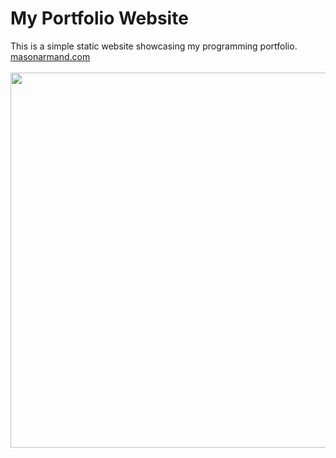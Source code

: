 # My Portfolio Website
This is a simple static website showcasing my programming portfolio.
<br>
<a href='https://masonarmand.com'>masonarmand.com</a>
<br><br>
<img src="https://raw.githubusercontent.com/masonarmand/masonarmandwebsite/main/img/screenshot.png" width=600>
